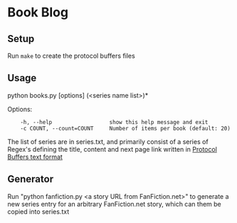 Book Blog
=========

Setup
-----
Run `make` to create the protocol buffers files

Usage
-----
python books.py \[options\] (&lt;series name list&gt;)*

Options:

		-h, --help					show this help message and exit
		-c COUNT, --count=COUNT  	Number of items per book (default: 20)

The list of series are in series.txt, and primarily consist of a series of
Regex's defining the title, content and next page link written in [Protocol
Buffers text format][pb]

Generator
---------
Run "python fanfiction.py \<a story URL from FanFiction.net>" to generate a new 
series entry for an arbitrary FanFiction.net story, which can them be copied
into series.txt

[pb]: https://developers.google.com/protocol-buffers/docs/overview
